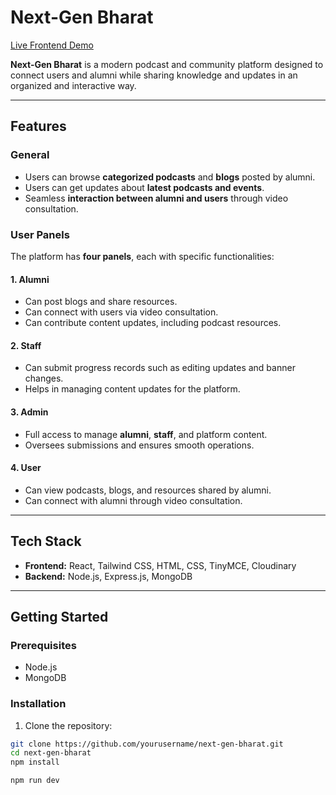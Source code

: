 # Next-Gen Bharat

[Live Frontend Demo](https://next-gen-bharat.onrender.com)

**Next-Gen Bharat** is a modern podcast and community platform designed to connect users and alumni while sharing knowledge and updates in an organized and interactive way.

---

## Features

### General
- Users can browse **categorized podcasts** and **blogs** posted by alumni.
- Users can get updates about **latest podcasts and events**.
- Seamless **interaction between alumni and users** through video consultation.

### User Panels
The platform has **four panels**, each with specific functionalities:

#### 1. Alumni
- Can post blogs and share resources.
- Can connect with users via video consultation.
- Can contribute content updates, including podcast resources.

#### 2. Staff
- Can submit progress records such as editing updates and banner changes.
- Helps in managing content updates for the platform.

#### 3. Admin
- Full access to manage **alumni**, **staff**, and platform content.
- Oversees submissions and ensures smooth operations.

#### 4. User
- Can view podcasts, blogs, and resources shared by alumni.
- Can connect with alumni through video consultation.

---

## Tech Stack
- **Frontend:** React, Tailwind CSS, HTML, CSS, TinyMCE, Cloudinary  
- **Backend:** Node.js, Express.js, MongoDB  

---


## Getting Started

### Prerequisites
- Node.js
- MongoDB

### Installation
1. Clone the repository:
```bash
git clone https://github.com/yourusername/next-gen-bharat.git
cd next-gen-bharat
npm install

npm run dev
